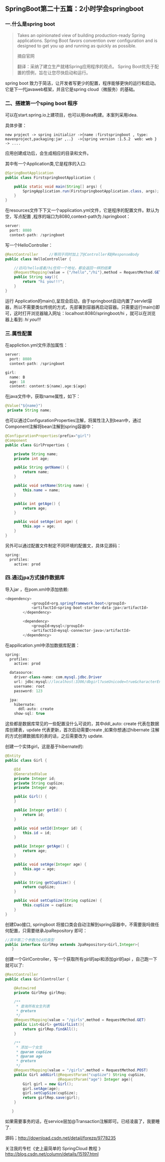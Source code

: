 ## SpringBoot第二十五篇：2小时学会springboot

### 一.什么是spring boot

> Takes an opinionated view of building production-ready Spring applications. Spring Boot favors convention over configuration and is designed to get you up and running as quickly as possible.
>
> 摘自官网
>
> 翻译：采纳了建立生产就绪Spring应用程序的观点。 Spring Boot优先于配置的惯例，旨在让您尽快启动和运行。

spring boot 致力于简洁，让开发者写更少的配置，程序能够更快的运行和启动。它是下一代javaweb框架，并且它是spring cloud（微服务）的基础。

### 二、搭建第一个sping  boot 程序

可以在start.spring.io上建项目，也可以用idea构建。本案列采用idea.

具体步骤：

```
new prpject -> spring initializr ->{name :firstspringboot , type: mavenproject,packaging:jar ,..}  ->{spring version :1.5.2  web: web } -> ....
```

应用创建成功后，会生成相应的目录和文件。

其中有一个Application类,它是程序的入口:

```java
@SpringBootApplication
public class FirstspringbootApplication {

    public static void main(String[] args) {
        SpringApplication.run(FirstspringbootApplication.class, args);
    }
}
```

在resources文件下下又一个application.yml文件，它是程序的配置文件。默认为空，写点配置 ,程序的端口为8080,context-path为  /springboot：

```java
server:
  port: 8080
  context-path: /springboot
```

写一个HelloController：

```java
@RestController     //等同于同时加上了@Controller和@ResponseBody
public class HelloController {

    //访问/hello或者/hi任何一个地址，都会返回一样的结果
    @RequestMapping(value = {"/hello","/hi"},method = RequestMethod.GET)
    public String say(){
        return "hi you!!!";
    }
}
```

运行 Application的main(),呈现会启动，由于springboot自动内置了servlet容器，所以不需要类似传统的方式，先部署到容器再启动容器。只需要运行main()即可，这时打开浏览器输入网址：localhost:8080/springboot/hi  ，就可以在浏览器上看到: *hi you!!!*

### 三.属性配置

在appliction.yml文件添加属性：

```java
server:
  port: 8080
  context-path: /springboot

girl:
  name: B
  age: 18
  content: content:${name},age:${age}
```

在java文件中，获取name属性，如下：

```java
@Value("${name}")
 private String name;
```

也可以通过ConfigurationProperties注解，将属性注入到bean中，通过Component注解将bean注解到spring容器中：

```java
@ConfigurationProperties(prefix="girl")
@Component
public class GirlProperties {

    private String name;
    private int age;

    public String getName() {
        return name;
    }

    public void setName(String name) {
        this.name = name;
    }

    public int getAge() {
        return age;
    }

    public void setAge(int age) {
        this.age = age;
    }
}
```

另外可以通过配置文件制定不同环境的配置文，具体见源码：

```java
spring:
  profiles:
    active: prod
```

### 四.通过jpa方式操作数据库

导入jar ，在pom.xml中添加依赖:

```java
<dependency>
            <groupId>org.springframework.boot</groupId>
            <artifactId>spring-boot-starter-data-jpa</artifactId>
        </dependency>

        <dependency>
            <groupId>mysql</groupId>
            <artifactId>mysql-connector-java</artifactId>
        </dependency>
```

在appilication.yml中添加数据库配置：

```java
spring:
  profiles:
    active: prod

  datasource:
    driver-class-name: com.mysql.jdbc.Driver
    url: jdbc:mysql://localhost:3306/dbgirl?useUnicode=true&characterEncoding=utf8&characterSetResults=utf8
    username: root
    password: 123

  jpa:
    hibernate:
      ddl-auto: create
    show-sql: true
```

这些都是数据库常见的一些配置没什么可说的，其中ddl_auto: create 代表在数据库创建表，update 代表更新，首次启动需要create ,如果你想通过hibernate 注解的方式创建数据库的表的话，之后需要改为 update.

创建一个实体girl，这是基于hibernate的:

```java
@Entity
public class Girl {

    @Id
    @GeneratedValue
    private Integer id;
    private String cupSize;
    private Integer age;

    public Girl() {
    }

    public Integer getId() {
        return id;
    }

    public void setId(Integer id) {
        this.id = id;
    }

    public Integer getAge() {
        return age;
    }

    public void setAge(Integer age) {
        this.age = age;
    }

    public String getCupSize() {
        return cupSize;
    }

    public void setCupSize(String cupSize) {
        this.cupSize = cupSize;
    }
}
```

创建Dao接口, springboot 将接口类会自动注解到spring容器中，不需要我吗做任何配置，只需要继承JpaRepository 即可：

```java
//其中第二个参数为Id的类型
public interface GirlRep extends JpaRepository<Girl,Integer>{
   }
```

创建一个GirlController，写一个获取所有girl的api和添加girl的api ，自己跑一下就可以了:

```java
@RestController
public class GirlController {

    @Autowired
    private GirlRep girlRep;

    /**
     * 查询所有女生列表
     * @return
     */
    @RequestMapping(value = "/girls",method = RequestMethod.GET)
    public List<Girl> getGirlList(){
        return girlRep.findAll();
    }

    /**
     * 添加一个女生
     * @param cupSize
     * @param age
     * @return
     */
    @RequestMapping(value = "/girls",method = RequestMethod.POST)
    public Girl addGirl(@RequestParam("cupSize") String cupSize,
                        @RequestParam("age") Integer age){
        Girl girl = new Girl();
        girl.setAge(age);
        girl.setCupSize(cupSize);
        return girlRep.save(girl);
    }

   }
```

如果需要事务的话，在service层加@Transaction注解即可。已经凌晨了，我要睡了.

源码；http://download.csdn.net/detail/forezp/9778235

关注我的专栏《史上最简单的 SpringCloud 教程 》http://blog.csdn.net/column/details/15197.html